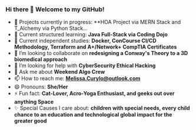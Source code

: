 ### Hi there 👋 Welcome to my GitHub!




- 🔭 Projects currently in progress: **HOA Project via MERN Stack and T_Alchemy via Python Stack...
- 🌱 Current structured learning: **Java Full-Stack via Coding Dojo**
- 🌱 Current independent studies: **Docker, ConCourse CI/CD Methodology, Terraform and A+/Network+ CompTIA Certificates**
- 👯 I’m looking to collaborate on **redesigning a Conway's Theory to a 3D biomedical approach**
- 🤔 I’m looking for help with **CyberSecurity Ethical Hacking**
- 💬 Ask me about **Weekend Algo Crew**
- 📫 How to reach me: **Melissa.Curylo@outlook.com**
- 😄 Pronouns: **She/Her**
- ⚡ Fun fact: **Cat-Lover, Acro-Yoga Enthusiast, and geeks out over anything Space** 
- ✨ Special Causes I care about: **children with special needs, every child chance to an education and technological global impact for the greater good**

